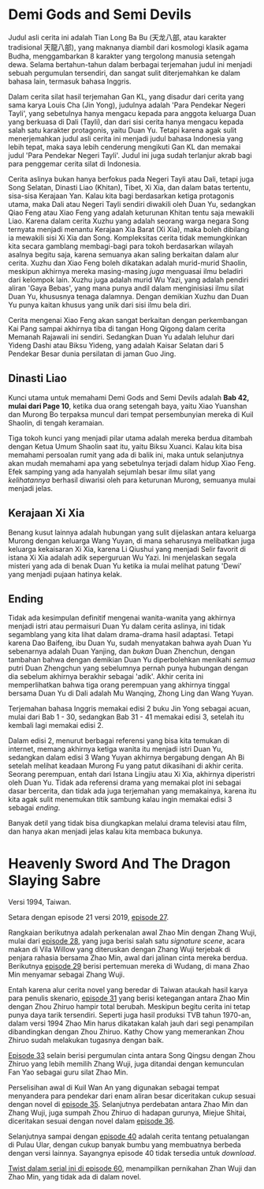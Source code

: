 # Demi Gods and Semi Devils

Judul asli cerita ini adalah Tian Long Ba Bu (天龙八部, atau karakter tradisional 天龍八部), yang maknanya diambil dari
kosmologi klasik agama Budha, menggambarkan 8 karakter yang tergolong manusia setengah dewa. Selama bertahun-tahun dalam
berbagai terjemahan judul ini menjadi sebuah pergumulan tersendiri, dan sangat sulit diterjemahkan ke dalam bahasa lain,
termasuk bahasa Inggris.

Dalam cerita silat hasil terjemahan Gan KL, yang disadur dari cerita yang sama karya Louis Cha (Jin Yong), judulnya 
adalah 'Para Pendekar Negeri Tayli', yang sebetulnya hanya mengacu kepada para anggota keluarga Duan yang berkuasa di 
Dali (Tayli), dan dari sisi cerita hanya mengacu kepada salah satu karakter protagonis, yaitu Duan Yu. Tetapi karena agak 
sulit menerjemahkan judul asli cerita ini menjadi judul bahasa Indonesia yang lebih tepat, maka saya lebih cenderung 
mengikuti Gan KL dan memakai judul 'Para Pendekar Negeri Tayli'. Judul ini juga sudah terlanjur akrab bagi para penggemar 
cerita silat di Indonesia.

Cerita aslinya bukan hanya berfokus pada Negeri Tayli atau Dali, tetapi juga Song Selatan, Dinasti Liao (Khitan), 
Tibet, Xi Xia, dan dalam batas tertentu, sisa-sisa Kerajaan Yan. Kalau kita bagi berdasarkan ketiga protagonis utama,
maka Dali atau Negeri Tayli sendiri diwakili oleh Duan Yu, sedangkan Qiao Feng atau Xiao Feng yang adalah keturunan Khitan
tentu saja mewakili Liao. Karena dalam cerita Xuzhu yang adalah seorang warga negara Song ternyata menjadi menantu Kerajaan Xia
Barat (Xi Xia), maka boleh dibilang ia mewakili sisi Xi Xia dan Song. Kompleksitas cerita tidak memungkinkan kita secara
gamblang membagi-bagi para tokoh berdasarkan wilayah asalnya begitu saja, karena semuanya akan saling berkaitan dalam alur cerita.
Xuzhu dan Xiao Feng boleh dikatakan adalah murid-murid Shaolin, meskipun akhirnya mereka masing-masing _juga_ menguasai ilmu 
beladiri dari kelompok lain. Xuzhu juga adalah murid Wu Yazi, yang adalah pendiri aliran 'Gaya Bebas', yang mana 
punya andil dalam menginisiasi ilmu silat Duan Yu, khususnya tenaga dalamnya. Dengan demikian Xuzhu dan Duan Yu punya kaitan 
khusus yang unik dari sisi ilmu bela diri.

Cerita mengenai Xiao Feng akan sangat berkaitan dengan perkembangan Kai Pang sampai akhirnya tiba di tangan Hong Qigong dalam
cerita Memanah Rajawali ini sendiri. Sedangkan Duan Yu adalah leluhur dari Yideng Dashi atau Biksu Yideng, yang adalah 
Kaisar Selatan dari 5 Pendekar Besar dunia persilatan di jaman Guo Jing.


## Dinasti Liao

Kunci utama untuk memahami Demi Gods and Semi Devils adalah  **Bab 42, mulai dari Page 10**, ketika dua orang setengah baya,
yaitu Xiao Yuanshan dan Murong Bo terpaksa muncul dari tempat persembunyian mereka di Kuil Shaolin, di tengah keramaian.

Tiga tokoh kunci yang menjadi pilar utama adalah mereka berdua ditambah dengan Ketua Umum Shaolin saat itu, yaitu Biksu
Xuanci. Kalau kita bisa memahami persoalan rumit yang ada di balik ini, maka untuk selanjutnya akan mudah memahami apa yang 
sebetulnya terjadi dalam hidup Xiao Feng. Efek samping yang ada hanyalah sejumlah besar ilmu silat yang _kelihatannya_ 
berhasil diwarisi oleh para keturunan Murong, semuanya mulai menjadi jelas.


## Kerajaan Xi Xia

Benang kusut lainnya adalah hubungan yang sulit dijelaskan antara keluarga Murong dengan keluarga Wang Yuyan, di mana seharusnya 
melibatkan juga keluarga kekaisaran Xi Xia, karena Li Qiushui yang menjadi Selir favorit di istana Xi Xia adalah adik 
seperguruan Wu Yazi. Ini menjelaskan segala misteri yang ada di benak Duan Yu ketika ia mulai melihat patung 'Dewi' yang 
menjadi pujaan hatinya kelak.


## Ending

Tidak ada kesimpulan definitif mengenai wanita-wanita yang akhirnya menjadi istri atau permaisuri Duan Yu dalam cerita 
aslinya, ini tidak segamblang yang kita lihat dalam drama-drama hasil adaptasi. Tetapi karena Dao Baifeng, ibu Duan Yu, 
sudah menyatakan bahwa ayah Duan Yu sebenarnya adalah Duan Yanjing, dan _bukan_ Duan Zhenchun, dengan tambahan bahwa 
dengan demikian Duan Yu diperbolehkan menikahi _semua_ putri Duan Zhengchun yang sebelumnya pernah punya hubungan dengan 
dia sebelum akhirnya berakhir sebagai 'adik'. Akhir cerita ini memperlihatkan bahwa tiga orang perempuan yang akhirnya 
tinggal bersama Duan Yu di Dali adalah Mu Wanqing, Zhong Ling dan Wang Yuyan.

Terjemahan bahasa Inggris memakai edisi 2 buku Jin Yong sebagai acuan, mulai dari Bab 1 - 30, sedangkan Bab 31 - 41 memakai 
edisi 3, setelah itu kembali lagi memakai edisi 2.

Dalam edisi 2, menurut berbagai referensi yang bisa kita temukan di internet, memang akhirnya ketiga wanita itu menjadi 
istri Duan Yu, sedangkan dalam edisi 3 Wang Yuyan akhirnya bergabung dengan Ah Bi setelah melihat keadaan Murong Fu yang 
patut dikasihani di akhir cerita. Seorang perempuan, entah dari Istana Lingjiu atau Xi Xia, akhirnya diperistri oleh 
Duan Yu. Tidak ada referensi drama yang memakai plot ini sebagai dasar bercerita, dan tidak ada juga terjemahan yang 
memakainya, karena itu kita agak sulit menemukan titik sambung kalau ingin memakai edisi 3 sebagai _ending_.

Banyak detil yang tidak bisa diungkapkan melalui drama televisi atau film, dan hanya akan menjadi jelas kalau kita 
membaca bukunya. 

# Heavenly Sword And The Dragon Slaying Sabre

Versi 1994, Taiwan.

Setara dengan episode 21 versi 2019, 
[episode 27](https://www.youtube.com/watch?v=aFn94uejfVE&list=PLgS92HVmelKTK5rXTPlNbKHJMKfkjUXKy&index=27).

Rangkaian berikutnya adalah perkenalan awal Zhao Min dengan Zhang Wuji, mulai dari [episode 28](https://www.youtube.com/watch?v=J3LkIQMIxL0&list=PLgS92HVmelKTK5rXTPlNbKHJMKfkjUXKy&index=28), yang juga berisi salah satu _signature scene_, acara makan 
di Vila Willow yang diteruskan dengan Zhang Wuji terjebak di penjara rahasia bersama Zhao Min, awal dari jalinan cinta 
mereka berdua. Berikutnya [episode 29](https://www.youtube.com/watch?v=-T2A9d3Dx10&list=PLgS92HVmelKTK5rXTPlNbKHJMKfkjUXKy&index=29) berisi pertemuan mereka di Wudang, di mana Zhao Min menyamar sebagai Zhang Wuji. 

Entah karena alur cerita novel yang beredar di Taiwan ataukah hasil karya para penulis skenario, [episode 31](https://www.youtube.com/watch?v=SJpaBqCOsL8&list=PLgS92HVmelKTK5rXTPlNbKHJMKfkjUXKy&index=31) yang berisi ketegangan antara Zhao Min dengan 
Zhou Zhiruo hampir total berubah. Meskipun begitu cerita ini tetap punya daya tarik tersendiri. Seperti juga hasil produksi
TVB tahun 1970-an, dalam versi 1994 Zhao Min harus dikatakan kalah jauh dari segi penampilan dibandingkan dengan Zhou Zhiruo.
Kathy Chow yang memerankan Zhou Zhiruo sudah melakukan tugasnya dengan baik. 

[Episode 33](https://www.youtube.com/watch?v=UrHSCG7PgLs&list=PLgS92HVmelKTK5rXTPlNbKHJMKfkjUXKy&index=33) selain berisi 
pergumulan cinta antara Song Qingsu dengan Zhou Zhiruo yang lebih memilih Zhang Wuji, juga ditandai dengan kemunculan 
Fan Yao sebagai guru silat Zhao Min.

Perselisihan awal di Kuil Wan An yang digunakan sebagai tempat menyandera para pendekar dari enam aliran besar diceritakan
cukup sesuai dengan novel di [episode 35](https://www.youtube.com/watch?v=xiD732buqVM&list=PLgS92HVmelKTK5rXTPlNbKHJMKfkjUXKy&index=35). Selanjutnya perdebatan antara Zhao Min dan Zhang Wuji, juga sumpah Zhou Zhiruo di hadapan gurunya, Miejue Shitai,
diceritakan sesuai dengan novel dalam [episode 36](https://www.youtube.com/watch?v=XvDpX9QRKYE&list=PLgS92HVmelKTK5rXTPlNbKHJMKfkjUXKy&index=36).

Selanjutnya sampai dengan [episode 40](https://www.youtube.com/watch?v=K9Qug8UmCZc&list=PLgS92HVmelKTK5rXTPlNbKHJMKfkjUXKy&index=41) adalah cerita tentang petualangan di Pulau Ular, dengan cukup banyak bumbu yang membuatnya berbeda dengan versi 
lainnya. Sayangnya episode 40 tidak tersedia untuk _download_.

[Twist dalam serial ini di episode 60](https://www.youtube.com/watch?v=xRYgPPggwTI&list=PLgS92HVmelKTK5rXTPlNbKHJMKfkjUXKy&index=60), menampilkan pernikahan Zhan Wuji dan Zhao Min, yang tidak ada di dalam novel.











